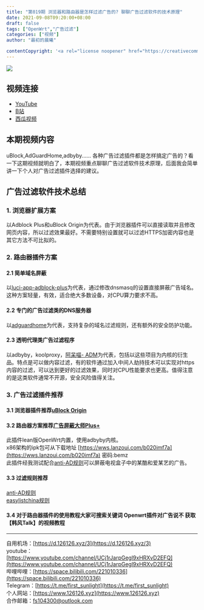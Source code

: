 ```yaml
---
title: "第019期 浏览器和路由器是怎样过滤广告的? 聊聊广告过滤软件的技术原理"
date: 2021-09-08T09:20:00+08:00
draft: false
tags: ["OpenWrt","广告过滤"]
categories: ["视频"]
author: "最初的晨曦"

contentCopyright: '<a rel="license noopener" href="https://creativecommons.org/licenses/by-nc-sa/4.0/deed.zh" target="_blank">本文章采用 CC BY-NC-SA 4.0 许可协议</a>'
---
```


![](../../images/019/0.jpg)
	
## 视频连接
- [YouTube](https://www.youtube.com/watch?v=qocUaifDF-A)
- [B站](https://www.bilibili.com/video/BV1i34y1Q76R/)
- [西瓜视频](https://www.ixigua.com/7005734596364993060)

## 本期视频内容

uBlock,AdGuardHome,adbyby......
各种广告过滤插件都是怎样搞定广告的？看一下这期视频就明白了，本期视频重点聊聊广告过滤软件技术原理，后面我会简单讲一下个人对广告过滤插件选择的建议。

## 广告过滤软件技术总结

### 1. 浏览器扩展方案

以Adblock Plus和uBlock Origin为代表。由于浏览器插件可以直接读取并且修改网页内容，所以过滤效果最好。不需要特别设置就可以过滤HTTPS加密内容也是其它方法不可比拟的。

### 2. 路由器插件方案

#### 2.1 简单域名屏蔽

以[luci-app-adblock-plus](https://github.com/small-5/luci-app-adblock-plus)为代表，通过修改dnsmasq的设置直接屏蔽广告域名。这种方案轻量，有效，适合绝大多数设备，对CPU算力要求不高。

#### 2.2 专门的广告过滤类的DNS服务器

以[adguardhome](https://adguard.com/zh_cn/adguard-home/overview.html)为代表，支持复杂的域名过滤规则，还有额外的安全防护功能。

#### 2.3 透明代理类广告过滤程序

以adbyby，koolproxy，[阿呆喵- ADM](http://www.admflt.com/)为代表，包括以这些项目为内核的衍生品。特点是可以做内容过滤，有的软件通过加入中间人劫持技术可以实现对https内容的过滤，可以达到更好的过滤效果，同时对CPU性能要求也更高。值得注意的是这类软件通常不开源，安全风险值得关注。

### 3. 广告过滤插件推荐

#### 3.1 浏览器插件推荐[uBlock Origin](https://chrome.google.com/webstore/detail/ublock-origin/cjpalhdlnbpafiamejdnhcphjbkeiagm?hl=cn)

#### 3.2 路由器方案推荐[广告屏蔽大师Plus+](https://github.com/coolsnowwolf/lede/tree/master/package/lean/luci-app-adbyby-plus)

此插件lean版OpenWrt内置，使用adbyby内核。  
x86架构的ipk包可从下载地址 [https://wws.lanzoui.com/b020imf7a](https://wws.lanzoui.com/b020imf7a) 密码:bemz  
此插件经我测试配合[anti-AD规则](https://github.com/privacy-protection-tools/anti-AD)可以屏蔽电视盒子中的某酷和爱某艺的广告。

#### 3.3 过滤规则推荐
[anti-AD规则](https://anti-ad.net/easylist.txt)  
[easylistchina规则](https://easylist-downloads.adblockplus.org/easylistchina+easylist.txt)


#### 3.4 对于路由器插件的使用教程大家可搜索关键词 **Openwrt插件对广告说不** 获取【韩风Talk】的视频教程

---

自用机场：[https://d.126126.xyz/3](https://d.126126.xyz/3)  
youtube：[https://www.youtube.com/channel/UCj1rJarpGegl9xHRXvD2EFQ](https://www.youtube.com/channel/UCj1rJarpGegl9xHRXvD2EFQ)  
哔哩哔哩：[https://space.bilibili.com/221010336](https://space.bilibili.com/221010336)  
Telegram：[https://t.me/first_sunlight](https://t.me/first_sunlight)  
个人网站：[https://www.126126.xyz](https://www.126126.xyz)  
合作邮箱：fs104300@outlook.com
